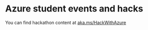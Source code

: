 # Azure student events and hacks

You can find hackathon content at [aka.ms/HackWithAzure](https://aka.ms/HackWithAzure)